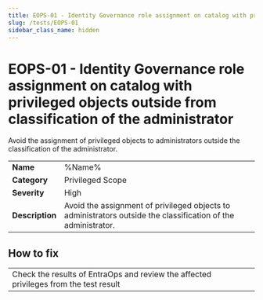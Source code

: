 ```yaml
---
title: EOPS-01 - Identity Governance role assignment on catalog with privileged objects outside from classification of the administrator
slug: /tests/EOPS-01
sidebar_class_name: hidden
---
```


# EOPS-01 - Identity Governance role assignment on catalog with privileged objects outside from classification of the administrator

Avoid the assignment of privileged objects to administrators outside the classification of the administrator.

| | |
|-|-|
| **Name** | %Name% |
| **Category** | Privileged Scope |
| **Severity** | High |
| **Description** | Avoid the assignment of privileged objects to administrators outside the classification of the administrator. |

## How to fix
| | |
|-|-|
| Check the results of EntraOps and review the affected privileges from the test result |

